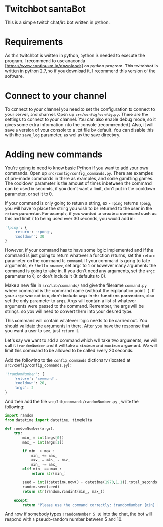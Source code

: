 # Twitchbot santaBot
This is a simple twitch chat/irc bot written in python.

# Requirements
As this twitchbot is written in python, python is needed to execute the program. I recommend to use anaconda [https://www.continuum.io/downloads] as python program. This twitchbot is written in python 2.7, so if you download it, I recommend this version of the software.

# Connect to your channel
To connect to your channel you need to set the configuration to connect to your server, and channel. Open up `src/config/config.py`. There are the settings to connect to your channel. You can also enable debug mode, so it gives some extra information into the console [recommended]. Also, it will save a version of your console to a .txt file by default. You can disable this with the `save_log` parameter, as wel as the save directory.

# Adding new commands
You're going to need to know basic Python if you want to add your own commands. Open up `src/config/config_commands.py`. There are examples of pre-made commands in there as examples, and some gambling games. The cooldown parameter is the amount of times inbetween the command can be used in seconds, if you don't want a limit, don't put in the cooldown parameter, or set it to 0.

If your command is only going to return a string, ex - `!ping` returns `!pong`, you will have to place the string you wish to be returned to the user in the `return` parameter. For example, if you wanted to create a command such as this and limit it to being used ever 30 seconds, you would add in:

```python
'!ping': {
    'return': '!pong',
    'cooldown': 30
}
```

However, if your command has to have some logic implemented and if the command is just going to return whatever a function returns, set the `return` parameter on the command to `command`. If your command is going to take arguments, ex `!hello <name>`, set argc to `1` or however many arguments the command is going to take in. If you don't need any arguments, set the `argc` parameter to 0, or don't include it (It defaults to 0).

Make a new file in `src/lib/commands/` and give the filename `command.py` where command is the command name (without the explanation point `!`). If your `argc` was set to `0`, don't include `args` in the functions parameters, else set the only parameter to `args`. Args will contain a list of whatever arguments were passed to the command. Remember, the args will be strings, so you will need to convert them into your desired type.

This command will contain whatever logic needs to be carried out. You should validate the arguments in there. After you have the response that you want a user to see, just `return` it.

Let's say we want to add a command which will take two arguments, we will call it `!randomNumber` and it will take a `minimum` and `maximum` argument. We will limit this command to be allowed to be called every 20 seconds.

Add the following to the `config_commands` dictionary (located at `src/config/config_commands.py`):

```python
'!randomNumber': {
    'return': 'command',
    'cooldown': 20,
    'argc': 2
}
```

And then add the file `src/lib/commands/randomNumber.py` , write the following: 

```python
import random
from datetime import datetime, timedelta

def randomNumber(args):
    try:
        min_ = int(args[0])
        max_ = int(args[1])

        if min_ > max_:
            min_ += max_
            max_ = min_ - max_
            min_ -= max_
        elif min_ == max_:
            return str(min_)

        seed = int((datetime.now() - datetime(1970,1,1)).total_seconds())
        random.seed(seed)
        return str(random.randint(min_, max_))
	
    except:
        return "Please use the command correctly: !randomNumber [min] [max]"
```

And now if somebody types `!randomNumber 5 10` into the chat, the bot will respond with a pseudo-random number between 5 and 10.

